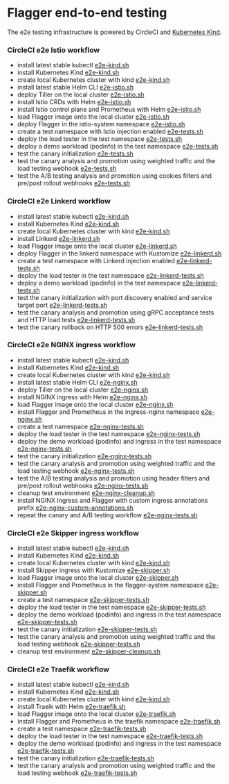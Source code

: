# Flagger end-to-end testing

The e2e testing infrastructure is powered by CircleCI and [Kubernetes Kind](https://github.com/kubernetes-sigs/kind).

### CircleCI e2e Istio workflow

* install latest stable kubectl [e2e-kind.sh](e2e-kind.sh)
* install Kubernetes Kind [e2e-kind.sh](e2e-kind.sh)
* create local Kubernetes cluster with kind [e2e-kind.sh](e2e-kind.sh)
* install latest stable Helm CLI [e2e-istio.sh](e2e-istio.sh)
* deploy Tiller on the local cluster [e2e-istio.sh](e2e-istio.sh)
* install Istio CRDs with Helm [e2e-istio.sh](e2e-istio.sh)
* install Istio control plane and Prometheus with Helm [e2e-istio.sh](e2e-istio.sh)
* load Flagger image onto the local cluster [e2e-istio.sh](e2e-istio.sh)
* deploy Flagger in the istio-system namespace [e2e-istio.sh](e2e-istio.sh)
* create a test namespace with Istio injection enabled [e2e-tests.sh](e2e-tests.sh)
* deploy the load tester in the test namespace [e2e-tests.sh](e2e-tests.sh)
* deploy a demo workload (podinfo) in the test namespace [e2e-tests.sh](e2e-tests.sh)
* test the canary initialization [e2e-tests.sh](e2e-tests.sh)
* test the canary analysis and promotion using weighted traffic and the load testing webhook [e2e-tests.sh](e2e-tests.sh)
* test the A/B testing analysis and promotion using cookies filters and pre/post rollout webhooks [e2e-tests.sh](e2e-tests.sh)

### CircleCI e2e Linkerd workflow

* install latest stable kubectl [e2e-kind.sh](e2e-kind.sh)
* install Kubernetes Kind [e2e-kind.sh](e2e-kind.sh)
* create local Kubernetes cluster with kind [e2e-kind.sh](e2e-kind.sh)
* install Linkerd [e2e-linkerd.sh](e2e-linkerd.sh)
* load Flagger image onto the local cluster [e2e-linkerd.sh](e2e-linkerd.sh)
* deploy Flagger in the linkerd namespace with Kustomize [e2e-linkerd.sh](e2e-linkerd.sh)
* create a test namespace with Linkerd injection enabled [e2e-linkerd-tests.sh](e2e-linkerd-tests.sh)
* deploy the load tester in the test namespace [e2e-linkerd-tests.sh](e2e-linkerd-tests.sh)
* deploy a demo workload (podinfo) in the test namespace [e2e-linkerd-tests.sh](e2e-linkerd-tests.sh)
* test the canary initialization with port discovery enabled and service target port [e2e-linkerd-tests.sh](e2e-linkerd-tests.sh)
* test the canary analysis and promotion using gRPC acceptance tests and HTTP load tests [e2e-linkerd-tests.sh](e2e-linkerd-tests.sh)
* test the canary rollback on HTTP 500 errors [e2e-linkerd-tests.sh](e2e-linkerd-tests.sh)

### CircleCI e2e NGINX ingress workflow

* install latest stable kubectl [e2e-kind.sh](e2e-kind.sh)
* install Kubernetes Kind [e2e-kind.sh](e2e-kind.sh)
* create local Kubernetes cluster with kind [e2e-kind.sh](e2e-kind.sh)
* install latest stable Helm CLI [e2e-nginx.sh](e2e-nginx.sh)
* deploy Tiller on the local cluster [e2e-nginx.sh](e2e-nginx.sh)
* install NGINX ingress with Helm [e2e-nginx.sh](e2e-nginx.sh)
* load Flagger image onto the local cluster [e2e-nginx.sh](e2e-nginx.sh)
* install Flagger and Prometheus in the ingress-nginx namespace [e2e-nginx.sh](e2e-nginx.sh)
* create a test namespace [e2e-nginx-tests.sh](e2e-nginx-tests.sh)
* deploy the load tester in the test namespace [e2e-nginx-tests.sh](e2e-nginx-tests.sh)
* deploy the demo workload (podinfo) and ingress in the test namespace [e2e-nginx-tests.sh](e2e-nginx-tests.sh)
* test the canary initialization [e2e-nginx-tests.sh](e2e-nginx-tests.sh)
* test the canary analysis and promotion using weighted traffic and the load testing webhook [e2e-nginx-tests.sh](e2e-nginx-tests.sh)
* test the A/B testing analysis and promotion using header filters and pre/post rollout webhooks [e2e-nginx-tests.sh](e2e-nginx-tests.sh)
* cleanup test environment [e2e-nginx-cleanup.sh](e2e-nginx-cleanup.sh)
* install NGINX Ingress and Flagger with custom ingress annotations prefix [e2e-nginx-custom-annotations.sh](e2e-nginx-custom-annotations.sh)
* repeat the canary and A/B testing workflow [e2e-nginx-tests.sh](e2e-nginx-tests.sh)

### CircleCI e2e Skipper ingress workflow

* install latest stable kubectl [e2e-kind.sh](e2e-kind.sh)
* install Kubernetes Kind [e2e-kind.sh](e2e-kind.sh)
* create local Kubernetes cluster with kind [e2e-kind.sh](e2e-kind.sh)
* install Skipper ingress with Kustomize [e2e-skipper.sh](e2e-skipper.sh)
* load Flagger image onto the local cluster [e2e-skipper.sh](e2e-skipper.sh)
* install Flagger and Prometheus in the flagger-system namespace [e2e-skipper.sh](e2e-skipper.sh)
* create a test namespace [e2e-skipper-tests.sh](e2e-skipper-tests.sh)
* deploy the load tester in the test namespace [e2e-skipper-tests.sh](e2e-skipper-tests.sh)
* deploy the demo workload (podinfo) and ingress in the test namespace [e2e-skipper-tests.sh](e2e-skipper-tests.sh)
* test the canary initialization [e2e-skipper-tests.sh](e2e-skipper-tests.sh)
* test the canary analysis and promotion using weighted traffic and the load testing webhook [e2e-skipper-tests.sh](e2e-skipper-tests.sh)
* cleanup test environment [e2e-skipper-cleanup.sh](e2e-skipper-cleanup.sh)

### CircleCI e2e Traefik workflow

* install latest stable kubectl [e2e-kind.sh](e2e-kind.sh)
* install Kubernetes Kind [e2e-kind.sh](e2e-kind.sh)
* create local Kubernetes cluster with kind [e2e-kind.sh](e2e-kind.sh)
* install Traeik with Helm [e2e-traefik.sh](e2e-traefik.sh)
* load Flagger image onto the local cluster [e2e-traefik.sh](e2e-traefik.sh)
* install Flagger and Prometheus in the traefik namespace [e2e-traefik.sh](e2e-traefik.sh)
* create a test namespace [e2e-traefik-tests.sh](e2e-traefik-tests.sh)
* deploy the load tester in the test namespace [e2e-traefik-tests.sh](e2e-traefik-tests.sh)
* deploy the demo workload (podinfo) and ingress in the test namespace [e2e-traefik-tests.sh](e2e-traefik-tests.sh)
* test the canary initialization [e2e-traefik-tests.sh](e2e-traefik-tests.sh)
* test the canary analysis and promotion using weighted traffic and the load testing webhook [e2e-traefik-tests.sh](e2e-traefik-tests.sh)
